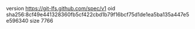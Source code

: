 version https://git-lfs.github.com/spec/v1
oid sha256:8cf49e441328360fb5cf422cbd1b79f16bcf75d1de1ea5ba135a447e5e596340
size 7766
